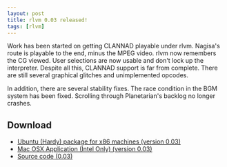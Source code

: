 ```yaml
---
layout: post
title: rlvm 0.03 released!
tags: [rlvm]
---
```


Work has been started on getting CLANNAD playable under rlvm. Nagisa's route is playable to the end, minus the MPEG video. rlvm now remembers the CG viewed.  User selections are now usable and don't lock up the interpreter. Despite all this, CLANNAD support is far from complete. There are still several graphical glitches and unimplemented opcodes.

In addition, there are several stability fixes. The race condition in the BGM system has been fixed. Scrolling through Planetarian's backlog no longer crashes.

<h2>Download</h2>
<ul>
  <li class="ubuntuicon">
    <a href="http://www.elliotglaysher.org/Releases/rlvm_0.3_i386.deb"
       onClick="pageTracker._trackEvent('Download', 'rlvm_0.3_i386.deb');">
      Ubuntu (Hardy) package for x86 machines (version 0.03)
    </a>
  </li>
  <li class="macicon">
    <a href="http://www.elliotglaysher.org/Releases/rlvm_0.3.dmg"
       onClick="pageTracker._trackEvent('Download', 'rlvm_0.3.dmg');">
      Mac OSX Application (Intel Only) (version 0.03)
    </a>
  </li>
  <li class="sourceicon">
    <a href="http://github.com/eglaysher/rlvm/tarball/release-0.03"
       onClick="pageTracker._trackEvent('Download', 'source-0.3');">
      Source code (0.03)
    </a>
  </li>
</ul>

